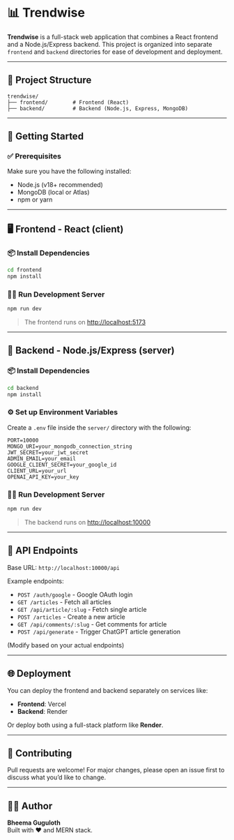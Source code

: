 # 📊 Trendwise

**Trendwise** is a full-stack web application that combines a React frontend and a Node.js/Express backend. This project is organized into separate `frontend` and `backend` directories for ease of development and deployment.

---

## 📁 Project Structure

```
trendwise/
├── frontend/        # Frontend (React)
├── backend/         # Backend (Node.js, Express, MongoDB)

```

---

## 🚀 Getting Started

### ✅ Prerequisites

Make sure you have the following installed:

- Node.js (v18+ recommended)
- MongoDB (local or Atlas)
- npm or yarn

---

## 🖥️ Frontend - React (client)

### 📦 Install Dependencies

```bash
cd frontend
npm install
```

### 🏃‍♂️ Run Development Server

```bash
npm run dev
```

> The frontend runs on [http://localhost:5173](http://localhost:5173)

---

## 🔧 Backend - Node.js/Express (server)

### 📦 Install Dependencies

```bash
cd backend
npm install
```

### ⚙️ Set up Environment Variables

Create a `.env` file inside the `server/` directory with the following:

```env
PORT=10000
MONGO_URI=your_mongodb_connection_string
JWT_SECRET=your_jwt_secret
ADMIN_EMAIL=your_email
GOOGLE_CLIENT_SECRET=your_google_id
CLIENT_URL=your_url
OPENAI_API_KEY=your_key
```

### 🏃‍♂️ Run Development Server

```bash
npm run dev
```

> The backend runs on [http://localhost:10000](http://localhost:10000)

---

## 🔗 API Endpoints

Base URL: `http://localhost:10000/api`

Example endpoints:

- `POST /auth/google` - Google OAuth login
- `GET /articles` - Fetch all articles
- `GET /api/article/:slug` - Fetch single article
- `POST /articles` - Create a new article
- `GET /api/comments/:slug` - Get comments for article
- `POST /api/generate` - Trigger ChatGPT article generation

(Modify based on your actual endpoints)

---

## 🌐 Deployment

You can deploy the frontend and backend separately on services like:

- **Frontend**: Vercel
- **Backend**: Render

Or deploy both using a full-stack platform like **Render**.

---

## 🤝 Contributing

Pull requests are welcome! For major changes, please open an issue first to discuss what you’d like to change.

---

## 👨‍💻 Author

**Bheema Guguloth**  
Built with ❤️ and MERN stack.
